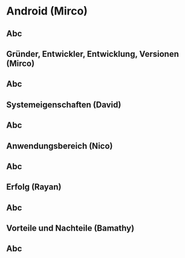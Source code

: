 # Android (Mirco)
Abc
---
## Gründer, Entwickler, Entwicklung, Versionen (Mirco)
Abc
---
## Systemeigenschaften (David)
Abc
---
## Anwendungsbereich (Nico)
Abc
---
## Erfolg (Rayan)
Abc
---
## Vorteile und Nachteile (Bamathy)
Abc
---
